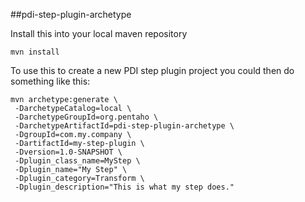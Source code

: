 ##pdi-step-plugin-archetype

Install this into your local maven repository
```
mvn install
```

To use this to create a new PDI step plugin project you could then do something like this:

```
mvn archetype:generate \
 -DarchetypeCatalog=local \
 -DarchetypeGroupId=org.pentaho \
 -DarchetypeArtifactId=pdi-step-plugin-archetype \
 -DgroupId=com.my.company \
 -DartifactId=my-step-plugin \
 -Dversion=1.0-SNAPSHOT \
 -Dplugin_class_name=MyStep \
 -Dplugin_name="My Step" \
 -Dplugin_category=Transform \
 -Dplugin_description="This is what my step does."

```